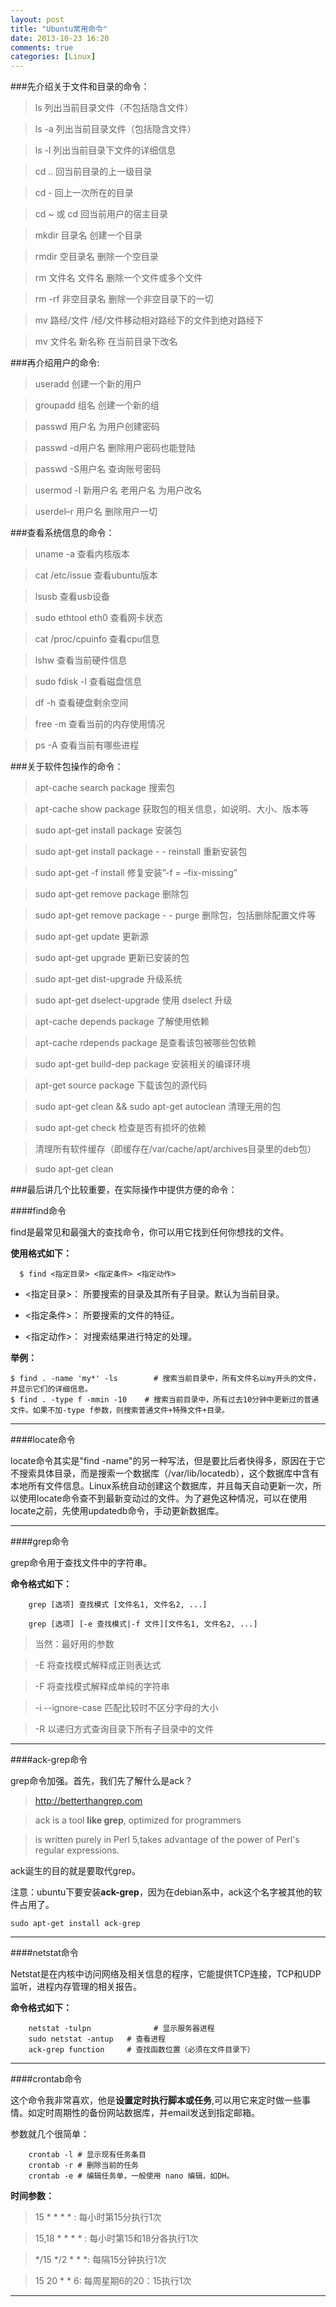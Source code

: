 ```yaml
---
layout: post
title: "Ubuntu常用命令"
date: 2013-10-23 16:20
comments: true
categories: [Linux]
---
```


###先介绍关于文件和目录的命令：

> ls 列出当前目录文件（不包括隐含文件）

> ls -a 列出当前目录文件（包括隐含文件）

> ls -l 列出当前目录下文件的详细信息

> cd .. 回当前目录的上一级目录

> cd - 回上一次所在的目录

> cd ~ 或 cd 回当前用户的宿主目录

> mkdir 目录名 创建一个目录

> rmdir 空目录名 删除一个空目录

> rm 文件名 文件名 删除一个文件或多个文件

> rm -rf 非空目录名 删除一个非空目录下的一切

> mv 路经/文件 /经/文件移动相对路经下的文件到绝对路经下

> mv 文件名 新名称 在当前目录下改名

###再介绍用户的命令:

> useradd 创建一个新的用户

>	groupadd 组名 创建一个新的组

>	passwd 用户名 为用户创建密码

>	passwd -d用户名 删除用户密码也能登陆

>	passwd -S用户名 查询账号密码

>	usermod -l 新用户名 老用户名 为用户改名

>	userdel–r 用户名 删除用户一切

###查看系统信息的命令：

> uname -a 查看内核版本

> cat /etc/issue 查看ubuntu版本

> lsusb 查看usb设备

> sudo ethtool eth0 查看网卡状态

> cat /proc/cpuinfo 查看cpu信息

> lshw 查看当前硬件信息

> sudo fdisk -l 查看磁盘信息

> df -h 查看硬盘剩余空间

> free -m 查看当前的内存使用情况

> ps -A 查看当前有哪些进程

###关于软件包操作的命令：

> apt-cache search package 搜索包

>	apt-cache show package 获取包的相关信息，如说明、大小、版本等

>	sudo apt-get install package 安装包

>	sudo apt-get install package - - reinstall 重新安装包

>	sudo apt-get -f install 修复安装”-f = –fix-missing”

>	sudo apt-get remove package 删除包

>	sudo apt-get remove package - - purge 删除包，包括删除配置文件等

>	sudo apt-get update 更新源

>	sudo apt-get upgrade 更新已安装的包

>	sudo apt-get dist-upgrade 升级系统

>	sudo apt-get dselect-upgrade 使用 dselect 升级

>	apt-cache depends package 了解使用依赖

>	apt-cache rdepends package 是查看该包被哪些包依赖

>	sudo apt-get build-dep package 安装相关的编译环境

>	apt-get source package 下载该包的源代码

>	sudo apt-get clean && sudo apt-get autoclean 清理无用的包

>	sudo apt-get check 检查是否有损坏的依赖

>	清理所有软件缓存（即缓存在/var/cache/apt/archives目录里的deb包）

>	sudo apt-get clean

###最后讲几个比较重要，在实际操作中提供方便的命令：

####find命令

  find是最常见和最强大的查找命令，你可以用它找到任何你想找的文件。

**使用格式如下：**

	  $ find <指定目录> <指定条件> <指定动作>

- <指定目录>： 所要搜索的目录及其所有子目录。默认为当前目录。

- <指定条件>： 所要搜索的文件的特征。

- <指定动作>： 对搜索结果进行特定的处理。

**举例：**

    $ find . -name 'my*' -ls		# 搜索当前目录中，所有文件名以my开头的文件，并显示它们的详细信息。
	$ find . -type f -mmin -10    # 搜索当前目录中，所有过去10分钟中更新过的普通文件。如果不加-type f参数，则搜索普通文件+特殊文件+目录。

-------------------------------------------------------------------------

####locate命令

locate命令其实是"find -name"的另一种写法，但是要比后者快得多，原因在于它不搜索具体目录，而是搜索一个数据库（/var/lib/locatedb），这个数据库中含有本地所有文件信息。Linux系统自动创建这个数据库，并且每天自动更新一次，所以使用locate命令查不到最新变动过的文件。为了避免这种情况，可以在使用locate之前，先使用updatedb命令，手动更新数据库。

-------------------------------------------------------------------------

####grep命令

grep命令用于查找文件中的字符串。

**命令格式如下：**

		grep [选项] 查找模式 [文件名1, 文件名2, ...]

		grep [选项] [-e 查找模式|-f 文件][文件名1, 文件名2, ...]

> 当然：最好用的参数

>	-E 将查找模式解释成正则表达式

>	-F 将查找模式解释成单纯的字符串

>	-i --ignore-case 匹配比较时不区分字母的大小

>	-R 以递归方式查询目录下所有子目录中的文件

-------------------------------------------------------------------------

####ack-grep命令 

grep命令加强。首先，我们先了解什么是ack？

>	http://betterthangrep.com

>	ack is a tool **like grep**, optimized for programmers

>	is written purely in Perl 5,takes advantage of the power of Perl's regular expressions.

ack诞生的目的就是要取代grep。

注意：ubuntu下要安装**ack-grep**，因为在debian系中，ack这个名字被其他的软件占用了。 

    sudo apt-get install ack-grep

-------------------------------------------------------------------------

####netstat命令

 Netstat是在内核中访问网络及相关信息的程序，它能提供TCP连接，TCP和UDP监听，进程内存管理的相关报告。

**命令格式如下：**

		netstat -tulpn				# 显示服务器进程
		sudo netstat -antup   # 查看进程
		ack-grep function     # 查找函数位置（必须在文件目录下）

-------------------------------------------------------------------------

####crontab命令

这个命令我非常喜欢，他是**设置定时执行脚本或任务**,可以用它来定时做一些事情。如定时周期性的备份网站数据库，并email发送到指定邮箱。

参数就几个很简单：

		crontab -l # 显示现有任务条目 
		crontab -r # 删除当前的任务 
		crontab -e # 编辑任务单，一般使用 nano 编辑，如DH。

**时间参数：**

> 15 \* \* \* \* : 每小时第15分执行1次 

> 15,18 \* \* \* \* : 每小时第15和18分各执行1次 

> \*/15 \*/2 \* \* \*: 每隔15分钟执行1次 

> 15 20 \* \* 6: 每周星期6的20：15执行1次

-------------------------------------------------------------------------
